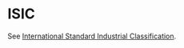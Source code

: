 # ISIC

See [International Standard Industrial Classification](https://en.wikipedia.org/wiki/International_Standard_Industrial_Classification).